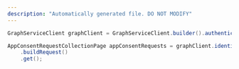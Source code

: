 ```yaml
---
description: "Automatically generated file. DO NOT MODIFY"
---
```

<!-- markdownlint-disable MD041 -->

```java
GraphServiceClient graphClient = GraphServiceClient.builder().authenticationProvider( authProvider ).buildClient();

AppConsentRequestCollectionPage appConsentRequests = graphClient.identityGovernance().appConsent().appConsentRequests()
    .buildRequest()
    .get();
```
